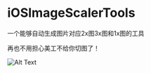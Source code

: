 # iOSImageScalerTools
一个能够自动生成图片对应2x图3x图和1x图的工具

再也不用担心美工不给你切图了！

![Alt Text](https://github.com/jlideasoft/pictures/blob/master/iosimagetools.gif)


